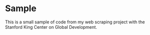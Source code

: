 # Sample
This is a small sample of code from my web scraping project with the Stanford King Center on Global Development.
